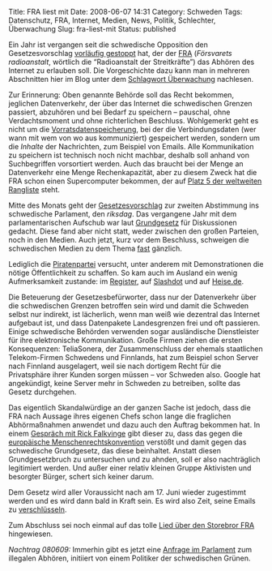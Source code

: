Title: FRA liest mit
Date: 2008-06-07 14:31
Category: Schweden
Tags: Datenschutz, FRA, Internet, Medien, News, Politik, Schlechter, Überwachung
Slug: fra-liest-mit
Status: published

Ein Jahr ist vergangen seit die schwedische Opposition den
Gesetzesvorschlag [vorläufig
gestoppt](http://www.fiket.de/2007/05/28/ueberwachung-vom-tisch-vorerst/)
hat, der der [FRA](http://www.fra.se/) (*Försvarets radioanstalt*,
wörtlich die “Radioanstalt der Streitkräfte”) das Abhören des Internet
zu erlauben soll. Die Vorgeschichte dazu kann man in mehreren
Abschnitten hier im Blog unter dem [Schlagwort
Überwachung](http://www.fiket.de/tag/ueberwachung/) nachlesen.

Zur Erinnerung: Oben genannte Behörde soll das Recht bekommen, jeglichen
Datenverkehr, der über das Internet die schwedischen Grenzen passiert,
abzuhören und bei Bedarf zu speichern – pauschal, ohne Verdachtsmoment
und ohne richterlichen Beschluss. Wohlgemerkt geht es nicht um die
[Vorratsdatenspeicherung](http://www.fiket.de/2007/11/07/zwei-mal-vorratsdatenspeicherung/),
bei der die Verbindungsdaten (wer wann mit wem von wo aus kommuniziert)
gespeichert werden, sondern um die *Inhalte* der Nachrichten, zum
Beispiel von Emails. Alle Kommunikation zu speichern ist technisch noch
nicht machbar, deshalb soll anhand von Suchbegriffen vorsortiert werden.
Auch das braucht bei der Menge an Datenverkehr eine Menge
Rechenkapazität, aber zu diesem Zweck hat die FRA schon einen
Supercomputer bekommen, der auf [Platz 5 der weltweiten
Rangliste](http://www.fiket.de/2007/11/13/klein-aber-relativ-gross/)
steht.

Mitte des Monats geht der
[Gesetzesvorschlag](http://www.regeringen.se/sb/d/8670/a/78367) zur
zweiten Abstimmung ins schwedische Parlament, den *riksdag*. Das
vergangene Jahr mit dem parlamentarischen Aufschub war laut
[Grundgesetz](http://www.fiket.de/2007/09/02/wort-der-woche-grundlagsutredningen/)
für Diskussionen gedacht. Diese fand aber nicht statt, weder zwischen
den großen Parteien, noch in den Medien. Auch jetzt, kurz vor dem
Beschluss, schweigen die schwedischen Medien zu dem Thema
[fast](http://computersweden.idg.se/2.2683/1.165280) gänzlich.

Lediglich die [Piratenpartei](http://www.piratpartiet.se/) versucht,
unter anderem mit Demonstrationen die nötige Öffentlichkeit zu schaffen.
So kam auch im Ausland ein wenig Aufmerksamkeit zustande: im
[Register](http://www.theregister.co.uk/2008/06/04/sweden_wiretap_bill/),
auf [Slashdot](http://yro.slashdot.org/article.pl?sid=08/06/05/037201)
und auf
[Heise.de](http://www.heise.de/newsticker/Schweden-will-Internetverkehr-mit-dem-Ausland-ueberwachen--/meldung/109038/).

Die Beteuerung der Gesetzesbefürworter, dass nur der Datenverkehr über
die schwedischen Grenzen betroffen sein wird und damit die Schweden
selbst nur indirekt, ist lächerlich, wenn man weiß wie dezentral das
Internet aufgebaut ist, und dass Datenpakete Landesgrenzen frei und oft
passieren. Einige schwedische Behörden verwenden sogar ausländische
Dienstleister für ihre elektronische Kommunikation. Große Firmen ziehen
die ersten Konsequenzen: TeliaSonera, der Zusammenschluss der ehemals
staatlichen Telekom-Firmen Schwedens und Finnlands, hat zum Beispiel
schon Server nach Finnland ausgelagert, weil sie nach dortigem Recht für
die Privatsphäre ihrer Kunden sorgen müssen – vor Schweden also. Google
hat angekündigt, keine Server mehr in Schweden zu betreiben, sollte das
Gesetz durchgehen.

Das eigentlich Skandalwürdige an der ganzen Sache ist jedoch, dass die
FRA nach Aussage ihres eigenen Chefs schon lange die fraglichen
Abhörmaßnahmen anwendet und dazu auch den Auftrag bekommen hat. In einem
[Gespräch mit Rick
Falkvinge](http://rickfalkvinge.se/2008/05/31/anders-wik-overdirektor-for-fra-berattar/)
gibt dieser zu, dass das gegen die [europäische
Menschenrechtskonvention](http://de.wikipedia.org/wiki/Europ%C3%A4ische_Menschenrechtskonvention)
verstößt und damit gegen das schwedische Grundgesetz, das diese
beinhaltet. Anstatt diesen Grundgesetzbruch zu untersuchen und zu
ahnden, soll er also nachträglich legitimiert werden. Und außer einer
relativ kleinen Gruppe Aktivisten und besorgter Bürger, schert sich
keiner darum.

Dem Gesetz wird aller Voraussicht nach am 17. Juni wieder zugestimmt
werden und es wird dann bald in Kraft sein. Es wird also Zeit, seine
Emails zu [verschlüsseln](http://hp.kairaven.de/pgp/gpg/index.html).

Zum Abschluss sei noch einmal auf das tolle [Lied über den Storebror
FRA](http://www.fiket.de/2007/02/10/sangen-om-storebror-fra/)
hingewiesen.

*Nachtrag 080609:* Immerhin gibt es jetzt eine [Anfrage im
Parlament](http://www.piratpartiet.se/nyheter/riksdagsfraga_fras_laglosa_avlyssning_maste_utredas)
zum illegalen Abhören, initiiert von einem Politiker der schwedischen
Grünen.

